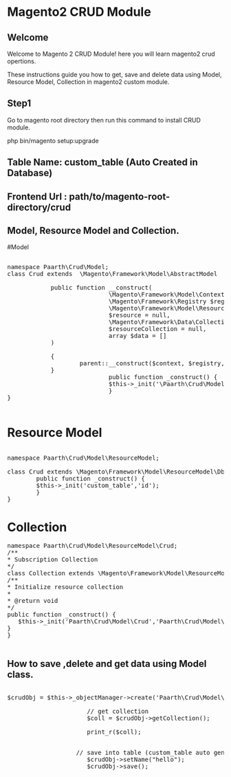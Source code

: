 # Magento2 CRUD Module


<h2>Welcome</h2>
Welcome to Magento 2 CRUD Module! here you will learn magento2 crud opertions.

These instructions guide you how to get, save and delete data using Model, Resource Model, Collection in magento2 custom module.

## Step1

Go to magento root directory then run this command to install CRUD module.

php bin/magento setup:upgrade

## Table Name: custom_table (Auto Created in Database)

## Frontend Url : path/to/magento-root-directory/crud 


## Model, Resource Model and Collection.

#Model 

<pre>

namespace Paarth\Crud\Model;
class Crud extends	\Magento\Framework\Model\AbstractModel  {
			
			public function __construct(
							\Magento\Framework\Model\Context $context,
							\Magento\Framework\Registry $registry,
							\Magento\Framework\Model\ResourceModel\AbstractResource
							$resource = null,
							\Magento\Framework\Data\Collection\AbstractDb
							$resourceCollection = null,
							array $data = []
			)

			{
					parent::__construct($context, $registry, $resource,$resourceCollection, $data);
			}
							public function _construct() {
							$this->_init('\Paarth\Crud\Model\ResourceModel\Crud');
							}
}

</pre>


# Resource Model

<pre>

namespace Paarth\Crud\Model\ResourceModel;

class Crud extends \Magento\Framework\Model\ResourceModel\Db\AbstractDb {
		public function _construct() {
		$this->_init('custom_table','id');
		}
}
</pre>

# Collection 

<pre>
namespace Paarth\Crud\Model\ResourceModel\Crud;
/**
* Subscription Collection
*/
class Collection extends \Magento\Framework\Model\ResourceModel\Db\Collection\AbstractCollection {
/**
* Initialize resource collection
*
* @return void
*/
public function _construct() {
   $this->_init('Paarth\Crud\Model\Crud','Paarth\Crud\Model\ResourceModel\Crud');
}
}

</pre>


## How to save ,delete and get data using Model class.

<pre>

$crudObj = $this->_objectManager->create('Paarth\Crud\Model\Crud');
				    
					  // get collection 
					  $coll = $crudObj->getCollection();
					  
					  print_r($coll);
					
					
				   // save into table (custom_table auto generated using schema script)
				      $crudObj->setName("hello");
				      $crudObj->save();


</pre> 
 
